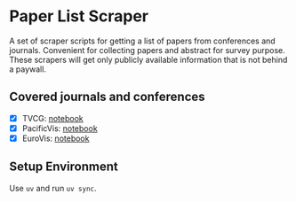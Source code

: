 # Paper List Scraper

A set of scraper scripts for getting a list of papers from conferences and journals. Convenient for collecting papers and abstract for survey purpose. These scrapers will get only publicly available information that is not behind a paywall.

## Covered journals and conferences

- [x] TVCG: [notebook](./scrape_tvcg.ipynb)
- [x] PacificVis: [notebook](./scrape_pvis.ipynb)
- [x] EuroVis: [notebook](./scrape_eurovis.ipynb)

## Setup Environment

Use `uv` and run `uv sync`.
